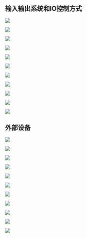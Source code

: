 ## 输入输出系统和IO控制方式

![](images/Pasted%20image%2020241206101314.png)

![](images/Pasted%20image%2020241206101445.png)

![](images/Pasted%20image%2020241206101818.png)

![](images/Pasted%20image%2020241206101857.png)

![](images/Pasted%20image%2020241206102341.png)

![](images/Pasted%20image%2020241206102537.png)

![](images/Pasted%20image%2020241206102811.png)

![](images/Pasted%20image%2020241206102901.png)

![](images/Pasted%20image%2020241206103038.png)


![](images/Pasted%20image%2020241206103204.png)

![](images/Pasted%20image%2020241206103456.png)

## 外部设备

![](images/Pasted%20image%2020241206103719.png)

![](images/Pasted%20image%2020241206103744.png)

![](images/Pasted%20image%2020241206103900.png)

![](images/Pasted%20image%2020241206104243.png)

![](images/Pasted%20image%2020241206104423.png)

![](images/Pasted%20image%2020241206104559.png)

![](images/Pasted%20image%2020241206104702.png)

![](images/Pasted%20image%2020241206104904.png)

![](images/Pasted%20image%2020241206104956.png)

![](images/Pasted%20image%2020241206105113.png)

![](images/Pasted%20image%2020241206105533.png)

